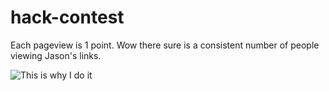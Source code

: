 # hack-contest
Each pageview is 1 point. Wow there sure is a consistent number of people viewing Jason's links.

![This is why I do it](https://i.imgur.com/cVlNUuH.png)
